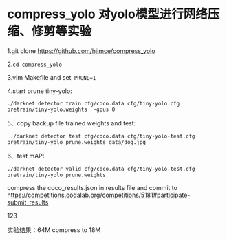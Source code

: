 # compress_yolo 对yolo模型进行网络压缩、修剪等实验

 1.git clone https://github.com/hjimce/compress_yolo
 
 2.```cd compress_yolo```
 
 3.vim Makefile and  set``` PRUNE=1```
 
 4.start prune  tiny-yolo:
 
 ```./darknet detector train cfg/coco.data cfg/tiny-yolo.cfg  pretrain/tiny-yolo.weights  -gpus 0```
 
 5、copy backup file trained weights and test:
 
``` ./darknet detector test cfg/coco.data cfg/tiny-yolo-test.cfg pretrain/tiny-yolo_prune.weights data/dog.jpg```

6、test mAP:

```./darknet detector valid cfg/coco.data cfg/tiny-yolo-test.cfg pretrain/tiny-yolo_prune.weights```

compress the coco_results.json in results file and commit to https://competitions.codalab.org/competitions/5181#participate-submit_results

123

实验结果：64M compress to 18M
